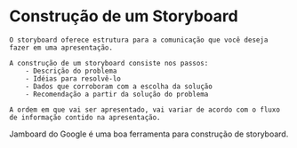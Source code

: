 # Construção de um Storyboard

    O storyboard oferece estrutura para a comunicação que você deseja fazer em uma apresentação.
    
    A construção de um storyboard consiste nos passos:
        - Descrição do problema
        - Idéias para resolvê-lo
        - Dados que corroboram com a escolha da solução
        - Recomendação a partir da solução do problema

    A ordem em que vai ser apresentado, vai variar de acordo com o fluxo de informação contido na apresentação.        


Jamboard do Google é uma boa ferramenta para construção de storyboard.    